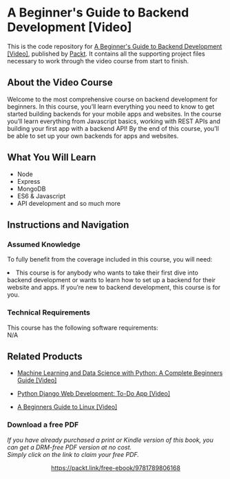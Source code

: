 # A Beginner's Guide to Backend Development	 [Video]
This is the code repository for [A Beginner's Guide to Backend Development [Video]](https://www.packtpub.com/application-development/beginners-guide-backend-development-video), published by [Packt](https://www.packtpub.com/?utm_source=github). It contains all the supporting project files necessary to work through the video course from start to finish.
## About the Video Course
Welcome to the most comprehensive course on backend development for beginners. In this course, you’ll learn everything you need to know to get started building backends for your mobile apps and websites. In the course you’ll learn everything from Javascript basics, working with REST APIs and building your first app with a backend API! By the end of this course, you’ll be able to set up your own backends for apps and websites.

<H2>What You Will Learn</H2>
<DIV class=book-info-will-learn-text>
<UL>
<LI> Node</LI>
<LI> Express</LI>
<LI> MongoDB</LI>
<LI> ES6 & Javascript
</LI>
<LI> API development and so much more	</LI>
</UL></DIV>

## Instructions and Navigation
### Assumed Knowledge
To fully benefit from the coverage included in this course, you will need:<br/>
<DIV class=book-info-will-learn-text>
<LI> This course is for anybody who wants to take their first dive into backend development or wants to learn how to set up a backend for their website and apps. If you’re new to backend development, this course is for you.</LI> 
<DIV>

### Technical Requirements
This course has the following software requirements:<br/>
N/A

## Related Products
* [Machine Learning and Data Science with Python: A Complete Beginners Guide [Video]  ](https://www.packtpub.com/application-development/machine-learning-and-data-science-python-complete-beginners-guide-video)

* [Python Django Web Development: To-Do App [Video] ]( https://www.packtpub.com/web-development/python-django-web-development-do-app-video)

* [A Beginners Guide to Linux [Video]  ]( https://www.packtpub.com/application-development/beginners-guide-linux-video)
### Download a free PDF

 <i>If you have already purchased a print or Kindle version of this book, you can get a DRM-free PDF version at no cost.<br>Simply click on the link to claim your free PDF.</i>
<p align="center"> <a href="https://packt.link/free-ebook/9781789806168">https://packt.link/free-ebook/9781789806168 </a> </p>